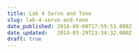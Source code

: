 ```yaml
---
title: Lab 4 Servo and Tone
slug: lab-4-servo-and-tone
date_published: 2018-09-09T17:59:53.000Z
date_updated:   2014-03-29T23:34:32.000Z
draft: true
---
```



